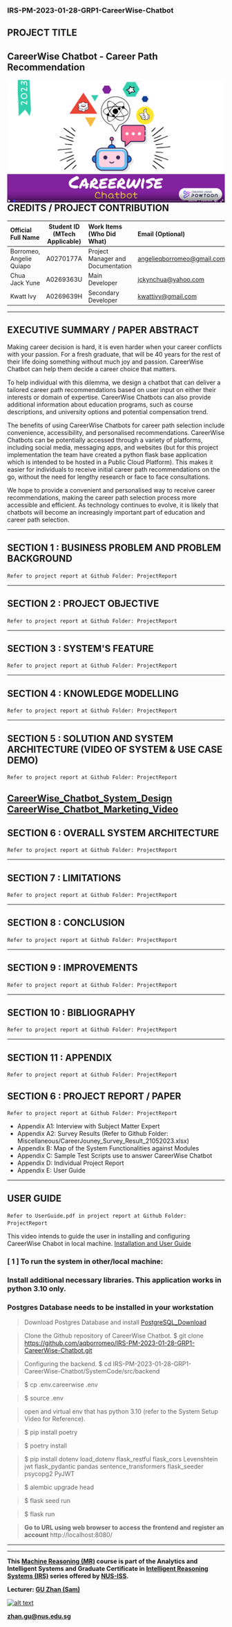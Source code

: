 ﻿### IRS-PM-2023-01-28-GRP1-CareerWise-Chatbot

## PROJECT TITLE
## CareerWise Chatbot - Career Path Recommendation

<img src="Miscellaneous/CareerWise.png"
     style="float: left; margin-right: 0px;" />


---

## CREDITS / PROJECT CONTRIBUTION

| Official Full Name  | Student ID (MTech Applicable)  | Work Items (Who Did What) | Email (Optional) |
| :------------ |:---------------:| :-----| :-----|
| Borromeo, Angelie Quiapo | A0270177A | Project Manager and Documentation| angelieqborromeo@gmail.com |
| Chua Jack Yune | A0269363U | Main Developer | jckynchua@yahoo.com |
| Kwatt Ivy | A0269639H | Secondary Developer| kwattivy@gmail.com|

---

## EXECUTIVE SUMMARY / PAPER ABSTRACT

Making career decision is hard, it is even harder when your career 
conflicts with your passion. For a fresh graduate, that will be 40
years for the rest of their life doing something without much joy
and passion. CareerWise Chatbot can help them decide a career choice
that matters. 

To help individual with this dilemma, we design a chatbot that can
deliver a tailored career path recommendations based on user input
on either their interests or domain of expertise. CareerWise Chatbots
can also provide additional information about education programs, 
such as course descriptions, and university options and potential
compensation trend. 

The benefits of using CareerWise Chatbots for career path selection
include convenience, accessibility, and personalised recommendations. 
CareerWise Chatbots can be potentially accessed through a variety of 
platforms, including social media, messaging apps, and websites 
(but for this project implementation the team have created a python 
flask base application which is intended to be hosted in a Public 
Cloud Platform). This makes it easier for individuals to receive 
initial career path recommendations on the go, without the need 
for lengthy research or face to face consultations.

We hope to provide a convenient and personalised way to receive
career recommendations, making the career path selection process
more accessible and efficient. As technology continues to evolve,
it is likely that chatbots will become an increasingly important 
part of education and career path selection.


---
## SECTION 1 : BUSINESS PROBLEM AND PROBLEM BACKGROUND
`Refer to project report at Github Folder: ProjectReport`

---

## SECTION 2 : PROJECT OBJECTIVE
`Refer to project report at Github Folder: ProjectReport`

---

## SECTION 3 : SYSTEM'S FEATURE
`Refer to project report at Github Folder: ProjectReport`

---

## SECTION 4 : KNOWLEDGE MODELLING
`Refer to project report at Github Folder: ProjectReport`

---

## SECTION 5 : SOLUTION AND SYSTEM ARCHITECTURE  (VIDEO OF SYSTEM & USE CASE DEMO)
`Refer to project report at Github Folder: ProjectReport`

[CareerWise_Chatbot_System_Design](https://drive.google.com/file/d/1kiO1Pe0fBjxBLA0Jzimh2iA2OzNbUkAj/view?usp=share_link)
[CareerWise_Chatbot_Marketing_Video](https://youtu.be/Btl_fdIJPC8)
---

## SECTION 6 : OVERALL SYSTEM ARCHITECTURE
`Refer to project report at Github Folder: ProjectReport`

---
## SECTION 7 : LIMITATIONS
`Refer to project report at Github Folder: ProjectReport`

---
## SECTION 8 : CONCLUSION
`Refer to project report at Github Folder: ProjectReport`

---
## SECTION 9 : IMPROVEMENTS
`Refer to project report at Github Folder: ProjectReport`

---
## SECTION 10 : BIBLIOGRAPHY
`Refer to project report at Github Folder: ProjectReport`

---
## SECTION 11 : APPENDIX
`Refer to project report at Github Folder: ProjectReport`


## SECTION 6 : PROJECT REPORT / PAPER
`Refer to project report at Github Folder: ProjectReport`

- Appendix A1: Interview with Subject Matter Expert
- Appendix A2: Survey Results (Refer to Github Folder: Miscellaneous/CareerJouney_Survey_Result_21052023.xlsx)
- Appendix B: Map of the System Functionalities against Modules
- Appendix C: Sample Test Scripts use to answer CareerWise Chatbot
- Appendix D: Individual Project Report
- Appendix E: User Guide

---
## USER GUIDE

`Refer to UserGuide.pdf in project report at Github Folder: ProjectReport`

This video intends to guide the user in installing and configuring CareerWise Chabot in local machine.
[Installation and User Guide](https://drive.google.com/file/d/13NQYipt-6jEE9UmYIh8rRoNrPyelWmnB/view?usp=share_link)


### [ 1 ] To run the system in other/local machine:
### Install additional necessary libraries. This application works in python 3.10 only.
### Postgres Database needs to be installed in your workstation 

> Download Postgres Database and install [PostgreSQL_Download](https://www.postgresql.org/download/)

> Clone the Github repository of CareerWise Chatbot.  $ git clone https://github.com/aqborromeo/IRS-PM-2023-01-28-GRP1-CareerWise-Chatbot.git

> Configuring the backend. $ cd IRS-PM-2023-01-28-GRP1-CareerWise-Chatbot/SystemCode/src/backend

> $ cp .env.careerwise .env

> $ source .env

> open and virtual env that has python 3.10 (refer to the System Setup Video for Reference).

> $ pip install poetry

> $ poetry install

> $ pip install dotenv load_dotenv flask_restful flask_cors Levenshtein jwt flask_pydantic pandas sentence_transformers flask_seeder psycopg2 PyJWT

> $ alembic upgrade head

> $ flask seed run

> $ flask run


> **Go to URL using web browser to access the frontend and register an account**  http://localhost:8080/ 

---

---

**This [Machine Reasoning (MR)](https://www.iss.nus.edu.sg/executive-education/course/detail/machine-reasoning "Machine Reasoning") course is part of the Analytics and Intelligent Systems and Graduate Certificate in [Intelligent Reasoning Systems (IRS)](https://www.iss.nus.edu.sg/stackable-certificate-programmes/intelligent-systems "Intelligent Reasoning Systems") series offered by [NUS-ISS](https://www.iss.nus.edu.sg "Institute of Systems Science, National University of Singapore").**

**Lecturer: [GU Zhan (Sam)](https://www.iss.nus.edu.sg/about-us/staff/detail/201/GU%20Zhan "GU Zhan (Sam)")**

[![alt text](https://www.iss.nus.edu.sg/images/default-source/About-Us/7.6.1-teaching-staff/sam-website.tmb-.png "Let's check Sam' profile page")](https://www.iss.nus.edu.sg/about-us/staff/detail/201/GU%20Zhan)

**zhan.gu@nus.edu.sg**
